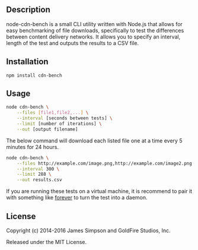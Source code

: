 ## Description
node-cdn-bench is a small CLI utility written with Node.js that allows for easy benchmarking of file downloads, specifically to test the differences between content delivery networks. It allows you to specify an interval, length of the test and outputs the results to a CSV file.

## Installation

```
npm install cdn-bench
```

## Usage

```bash
node cdn-bench \
    --files [file1,file2,...] \
    --interval [seconds between tests] \
    --limit [number of iterations] \
    --out [output filename]
```

The below command will download each listed file one at a time every 5 minutes for 24 hours.

```bash
node cdn-bench \
    --files http://example.com/image.png,http://example.com/image2.png \
    --interval 300 \
    --limit 288 \
    --out results.csv
```

If you are running these tests on a virtual machine, it is recommend to pair it with something like [forever](https://github.com/nodejitsu/forever) to turn the test into a daemon.

## License

Copyright (c) 2014-2016 James Simpson and GoldFire Studios, Inc.

Released under the MIT License.